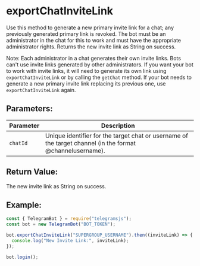 # exportChatInviteLink

Use this method to generate a new primary invite link for a chat; any previously generated primary link is revoked. The bot must be an administrator in the chat for this to work and must have the appropriate administrator rights. Returns the new invite link as String on success.

Note: Each administrator in a chat generates their own invite links. Bots can't use invite links generated by other administrators. If you want your bot to work with invite links, it will need to generate its own link using `exportChatInviteLink` or by calling the `getChat` method. If your bot needs to generate a new primary invite link replacing its previous one, use `exportChatInviteLink` again.

## Parameters:

| Parameter | Description                                                                                               |
| --------- | --------------------------------------------------------------------------------------------------------- |
| `chatId`  | Unique identifier for the target chat or username of the target channel (in the format @channelusername). |

## Return Value:

The new invite link as String on success.

## Example:

```javascript
const { TelegramBot } = require("telegramsjs");
const bot = new TelegramBot("BOT_TOKEN");

bot.exportChatInviteLink("SUPERGROUP_USERNAME").then((inviteLink) => {
  console.log("New Invite Link:", inviteLink);
});

bot.login();
```
